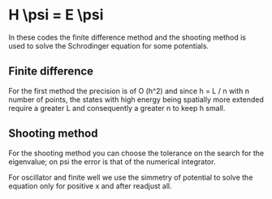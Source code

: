 # H \psi = E \psi
In these codes the finite difference method and the shooting method is used to solve the Schrodinger equation for some potentials.

## Finite difference
For the first method the precision is of O (h^2) and since h = L / n with n number of points, the states with high energy being spatially more extended require a greater L and consequently a greater n to keep h small. 

## Shooting method
For the shooting method you can choose the tolerance on the search for the eigenvalue; on psi the error is that of the numerical integrator.

For oscillator and finite well we use the simmetry of potential to solve the equation only for positive x and after readjust all.
